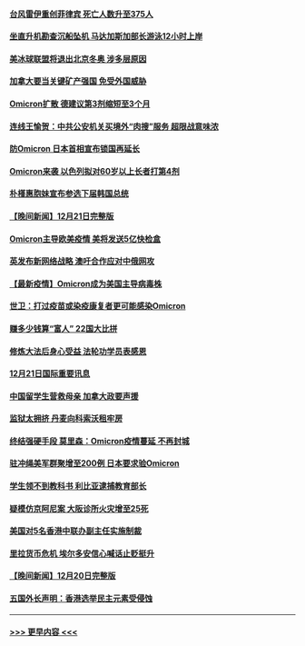#### [台风雷伊重创菲律宾 死亡人数升至375人](../pages/prog202/a103300029.md?t=12221401) 
#### [坐直升机勘查沉船坠机 马达加斯加部长游泳12小时上岸](../pages/prog202/a103300251.md?t=12221401) 
#### [美冰球联盟将退出北京冬奥 涉多层原因](../pages/prog202/a103300234.md?t=12221401) 
#### [加拿大要当关键矿产强国 免受外国威胁](../pages/prog202/a103299986.md?t=12221401) 
#### [Omicron扩散 德建议第3剂缩短至3个月](../pages/prog202/a103300225.md?t=12221401) 
#### [连线王愉贺：中共公安机关买境外“肉搜”服务 超限战意味浓](../pages/prog202/a103300218.md?t=12221401) 
#### [防Omicron 日本首相宣布锁国再延长](../pages/prog202/a103300181.md?t=12221401) 
#### [Omicron来袭 以色列拟对60岁以上长者打第4剂](../pages/prog202/a103300162.md?t=12221401) 
#### [朴槿惠胞妹宣布参选下届韩国总统](../pages/prog202/a103300152.md?t=12221401) 
#### [【晚间新闻】12月21日完整版](../pages/prog202/a103300164.md?t=12221401) 
#### [Omicron主导欧美疫情 美将发送5亿快检盒](../pages/prog202/a103300040.md?t=12221401) 
#### [英发布新网络战略 澳吁合作应对中俄网攻](../pages/prog202/a103300034.md?t=12221401) 
#### [【最新疫情】Omicron成为美国主导病毒株](../pages/prog202/a103299855.md?t=12221401) 
#### [世卫：打过疫苗或染疫康复者更可能感染Omicron](../pages/prog202/a103299744.md?t=12221401) 
#### [赚多少钱算“富人” 22国大比拼](../pages/prog202/a103299649.md?t=12221401) 
#### [修炼大法后身心受益 法轮功学员表感恩](../pages/prog202/a103299627.md?t=12221401) 
#### [12月21日国际重要讯息](../pages/prog202/a103299615.md?t=12221401) 
#### [中国留学生营救母亲 加拿大政要声援](../pages/prog202/a103299586.md?t=12221401) 
#### [监狱太拥挤 丹麦向科索沃租牢房](../pages/prog202/a103299559.md?t=12221401) 
#### [终结强硬手段 莫里森：Omicron疫情蔓延 不再封城](../pages/prog202/a103299544.md?t=12221401) 
#### [驻冲绳美军群聚增至200例 日本要求验Omicron](../pages/prog202/a103299491.md?t=12221401) 
#### [学生领不到教科书 利比亚逮捕教育部长](../pages/prog202/a103299470.md?t=12221401) 
#### [疑模仿京阿尼案 大阪诊所火灾增至25死](../pages/prog202/a103299468.md?t=12221401) 
#### [美国对5名香港中联办副主任实施制裁](../pages/prog202/a103299454.md?t=12221401) 
#### [里拉货币危机 埃尔多安信心喊话止贬挺升](../pages/prog202/a103299370.md?t=12221401) 
#### [【晚间新闻】12月20日完整版](../pages/prog202/a103299321.md?t=12221401) 
#### [五国外长声明：香港选举民主元素受侵蚀](../pages/prog202/a103299276.md?t=12221401) 

----
#### [ >>> 更早内容 <<< ](../indexes/prog202-earlier.md)
